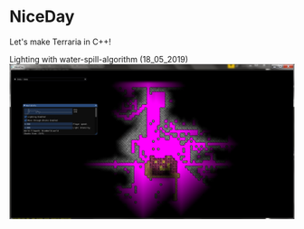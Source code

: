 # NiceDay

Let's make Terraria in C++!  

Lighting with water-spill-algorithm (18_05_2019)
![Alt text](screenshots/18_05_2019.png?raw=false "")
